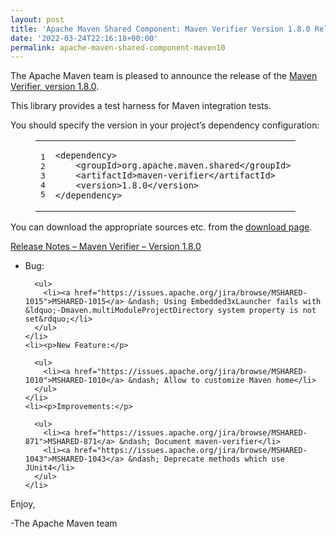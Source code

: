 ```yaml
---
layout: post
title: 'Apache Maven Shared Component: Maven Verifier Version 1.8.0 Released'
date: '2022-03-24T22:16:18+00:00'
permalink: apache-maven-shared-component-maven10
---
```

<div class="entry-content"><p>The Apache Maven team is pleased to announce the release of the
  <a href="https://maven.apache.org/shared/maven-verifier/">Maven Verifier, version 1.8.0</a>.</p>

  <p>This library provides a test harness for Maven integration tests.</p>

  <p>You should specify the version in your project&rsquo;s dependency configuration:</p>

  <figure class='code'><figcaption><span></span></figcaption><div class="highlight"><table><tr><td class="gutter"><pre class="line-numbers"><span class='line-number'>1</span>
<span class='line-number'>2</span>
<span class='line-number'>3</span>
<span class='line-number'>4</span>
<span class='line-number'>5</span>
</pre></td><td class='code'><pre><code class='xml'><span class='line'><span class="nt">&lt;dependency&gt;</span>
</span><span class='line'>    <span class="nt">&lt;groupId&gt;</span>org.apache.maven.shared<span class="nt">&lt;/groupId&gt;</span>
</span><span class='line'>    <span class="nt">&lt;artifactId&gt;</span>maven-verifier<span class="nt">&lt;/artifactId&gt;</span>
</span><span class='line'>    <span class="nt">&lt;version&gt;</span>1.8.0<span class="nt">&lt;/version&gt;</span>
</span><span class='line'><span class="nt">&lt;/dependency&gt;</span>
</span></code></pre></td></tr></table></div></figure>


  <p>You can download the appropriate sources etc. from the <a href="https://maven.apache.org/shared/maven-verifier/download.html">download page</a>.</p>

  <!-- more -->


  <p><a href="https://issues.apache.org/jira/secure/ReleaseNote.jspa?version=12351428&amp;styleName=Text&amp;projectId=12317922">Release Notes &ndash; Maven Verifier &ndash; Version 1.8.0</a></p>

  <ul>
    <li><p>Bug:</p>

      <ul>
        <li><a href="https://issues.apache.org/jira/browse/MSHARED-1015">MSHARED-1015</a> &ndash; Using Embedded3xLauncher fails with &ldquo;-Dmaven.multiModuleProjectDirectory system property is not set&rdquo;</li>
      </ul>
    </li>
    <li><p>New Feature:</p>

      <ul>
        <li><a href="https://issues.apache.org/jira/browse/MSHARED-1010">MSHARED-1010</a> &ndash; Allow to customize Maven home</li>
      </ul>
    </li>
    <li><p>Improvements:</p>

      <ul>
        <li><a href="https://issues.apache.org/jira/browse/MSHARED-871">MSHARED-871</a> &ndash; Document maven-verifier</li>
        <li><a href="https://issues.apache.org/jira/browse/MSHARED-1043">MSHARED-1043</a> &ndash; Deprecate methods which use JUnit4</li>
      </ul>
    </li>
  </ul>


  <p>Enjoy,</p>

  <p>-The Apache Maven team</p>
</div>
